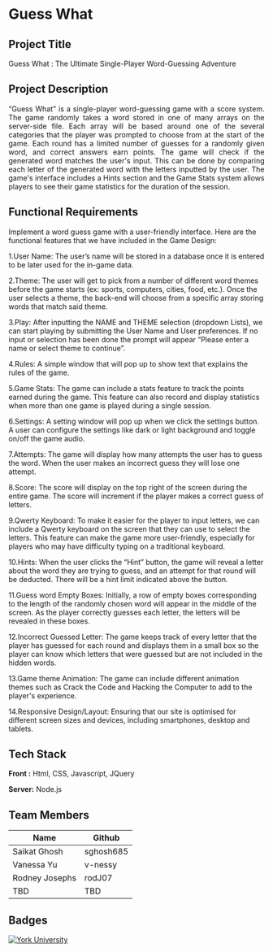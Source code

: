 
# Guess What
## Project Title
Guess What : The Ultimate Single-Player Word-Guessing Adventure

## Project Description
<div style="text-align: justify">
“Guess What” is a single-player word-guessing game with a score system. The game randomly takes a word stored in one of many arrays on the server-side file. Each array will be based around one of the several categories that the player was prompted to choose from at the start of the game. Each round has a limited number of guesses for a randomly given word, and correct answers earn points. The game will check if the generated word matches the user's input. This can be done by comparing each letter of the generated word with the letters inputted by the user. The game's interface includes a Hints section and the Game Stats system allows players to see their game statistics for the duration of the session. 
</div>

## Functional Requirements
Implement a word guess game with a user-friendly interface. Here are the functional features that we have included in the Game Design:

1.User Name: The user’s name will be stored in a database once it is entered to be later used for the in-game data.

2.Theme: The user will get to pick from a number of different word themes before the game starts (ex: sports, computers, cities, food, etc.). Once the user selects a theme, the back-end will choose from a specific array storing words that match said theme.

3.Play: After inputting the NAME and THEME selection (dropdown Lists), we can start playing by submitting the User Name and User preferences. If no input or selection has been done the prompt will appear “Please enter a name or select theme to continue”.

4.Rules: A simple window that will pop up to show text that explains the rules of the game.

5.Game Stats: The game can include a stats feature to track the points earned during the game. This feature can also record and display statistics when more than one game is played during a single session.

6.Settings: A setting window will pop up when we click the settings button. A user can configure the settings like dark or light background and toggle on/off the game audio.

7.Attempts: The game will display how many attempts the user has to guess the word. When the user makes an incorrect guess they will lose one attempt.

8.Score: The score will display on the top right of the screen during the entire game. The score will increment if the player makes a correct guess of letters.

9.Qwerty Keyboard: To make it easier for the player to input letters, we can include a Qwerty keyboard on the screen that they can use to select the letters. This feature can make the game more user-friendly, especially for players who may have difficulty typing on a traditional keyboard.

10.Hints: When the user clicks the “Hint” button, the game will reveal a letter about the word they are trying to guess, and an attempt for that round will be deducted. There will be a hint limit indicated above the button.

11.Guess word Empty Boxes: Initially, a row of empty boxes corresponding to the length of the randomly chosen word will appear in the middle of the screen. As the player correctly guesses each letter, the letters will be revealed in these boxes.

12.Incorrect Guessed Letter: The game keeps track of every letter that the player has guessed for each round and displays them in a small box so the player can know which letters that were guessed but are not included in the hidden words.

13.Game theme Animation: The game can include different animation themes such as Crack the Code and Hacking the Computer to add to the player's experience.

14.Responsive Design/Layout: Ensuring that our site is optimised for different screen sizes and devices, including smartphones, desktop and tablets.
## Tech Stack

**Front :** Html, CSS, Javascript, JQuery

**Server:** Node.js


## Team Members

| Name             | Github                                                                |
| ----------------- | ------------------------------------------------------------------ |
| Saikat Ghosh | sghosh685 |
| Vanessa Yu | v-nessy |
| Rodney Josephs | rodJ07 |
| TBD | TBD |

## Badges

[![York University](https://img.shields.io/badge/EECS%201012-York%20University-red.svg)](https://www.yorku.ca/)

